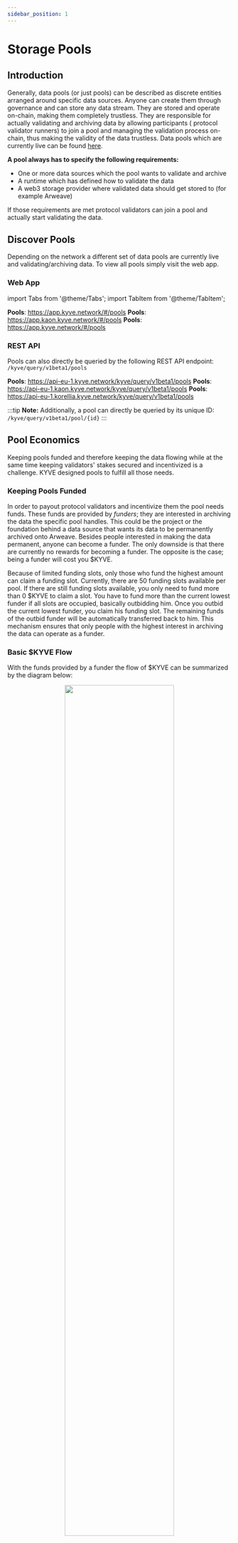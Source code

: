 ```yaml
---
sidebar_position: 1
---
```


# Storage Pools

## Introduction

Generally, data pools (or just pools) can be described as discrete entities arranged around specific data sources.
Anyone can create them through governance and can store any data stream. They are stored and operate on-chain, making
them completely trustless. They are responsible for actually validating and archiving data by allowing participants (
protocol validator runners) to join a pool and managing the validation process on-chain, thus making the validity of the data
trustless. Data pools which are currently live can be found [here](https://app.kyve.network/#/pools).

**A pool always has to specify the following requirements:**

- One or more data sources which the pool wants to validate and archive
- A runtime which has defined how to validate the data
- A web3 storage provider where validated data should get stored to (for example Arweave)

If those requirements are met protocol validators can join a pool and actually start validating the data.

## Discover Pools

Depending on the network a different set of data pools are currently live and validating/archiving data. To view all
pools simply visit the web app.

### Web App

import Tabs from '@theme/Tabs';
import TabItem from '@theme/TabItem';

<Tabs groupId="network">
  <TabItem value="kyve" label="Mainnet">
    <strong>Pools</strong>: <a href="https://app.kyve.network/#/pools">https://app.kyve.network/#/pools</a>
  </TabItem>
  <TabItem value="kaon" label="Kaon">
    <strong>Pools</strong>: <a href="https://app.kaon.kyve.network/#/pools">https://app.kaon.kyve.network/#/pools</a>
  </TabItem>
  <TabItem value="korellia" label="Korellia">
    <strong>Pools</strong>: <a href="https://app.korellia.kyve.network/#/pools">https://app.kyve.network/#/pools</a>
  </TabItem>
</Tabs>

### REST API

Pools can also directly be queried by the following REST API endpoint: `/kyve/query/v1beta1/pools`

<Tabs groupId="network">
  <TabItem value="kyve" label="Mainnet">
    <strong>Pools</strong>: <a href="https://api-eu-1.kyve.network/kyve/query/v1beta1/pools">https://api-eu-1.kyve.network/kyve/query/v1beta1/pools</a>
  </TabItem>
  <TabItem value="kaon" label="Kaon">
    <strong>Pools</strong>: <a href="https://api-eu-1.kaon.kyve.network/kyve/query/v1beta1/pools">https://api-eu-1.kaon.kyve.network/kyve/query/v1beta1/pools</a>
  </TabItem>
  <TabItem value="korellia" label="Korellia">
    <strong>Pools</strong>: <a href="https://api-eu-1.korellia.kyve.network/kyve/query/v1beta1/pools">https://api-eu-1.korellia.kyve.network/kyve/query/v1beta1/pools</a>
  </TabItem>
</Tabs>

:::tip
**Note:** Additionally, a pool can directly be queried by its unique ID: `/kyve/query/v1beta1/pool/{id}`
:::

## Pool Economics

Keeping pools funded and therefore keeping the data flowing while at the same time keeping validators' stakes secured
and incentivized is a challenge. KYVE designed pools to fulfill all those needs.

### Keeping Pools Funded

In order to payout protocol validators and incentivize them the pool needs funds. These funds are provided by _funders_;
they are interested in archiving the data the specific pool handles. This could be the project or the foundation behind
a data source that wants its data to be permanently archived onto Arweave. Besides people interested in making the data
permanent, anyone can become a funder. The only downside is that there are currently no rewards for becoming a funder.
The opposite is the case; being a funder will cost you $KYVE.

Because of limited funding slots, only those who fund the highest amount can claim a funding slot. Currently, there are
50 funding slots available per pool. If there are still funding slots available, you only need to fund more than 0
$KYVE to claim a slot. You have to fund more than the current lowest funder if all slots are occupied, basically
outbidding him.
Once you outbid the current lowest funder, you claim his funding slot. The remaining funds of the outbid funder will be
automatically transferred back to him. This mechanism ensures that only people with the highest interest in archiving
the data can operate as a funder.

### Basic $KYVE Flow

With the funds provided by a funder the flow of $KYVE can be summarized by the diagram below:

<p align="center">
  <img width="70%" src="/img/pool_economics.png" />
</p>

### Keeping Protocol Nodes Incentivized

Protocol validators have many tasks. They have to collect data, bundle them, upload, and submit them. To reward these nodes for
their work and keep them incentivized, they receive bundle rewards when they successfully propose a valid bundle. As described above, those
rewards are funded by funders. But
before the uploader receives his reward, a network fee (usually 1%) is deducted and automatically transferred to the
community pool. You can find more information on the calculation of the uploader reward [here](/protocol_devs/advanced_concepts/uploader_reward_calculation.md).

### Keeping Delegators Incentivized

Delegators are lending $KYVE to protocol validators to help secure the network and helping them to earn more rewards. Delegators have to trust protocol validators
since they also receive a slash proportionally to their delegation. In return for putting the capital at risk delegators receive delegation rewards which are also funded by funders. These rewards are a certain fraction of the entire bundle reward, depending on the nodes commission. You can find more information about the commission
[here](/protocol_devs/advanced_concepts/uploader_reward_calculation.md) and more details about the delegation distribution [here](/protocol_devs/advanced_concepts/delegation_reward_calculation.md).

## Properties

To make data pools as general as possible many parameters were introduced to fit the various requirements of data
streams. For each pool the following state is stored:

### `id`

The unique identifier of each pool. This can not be changed and gets assigned automatically on creation.

### `name`

A human readable name for the pool. Also used when searching for a pool.

### `runtime`

The name of the runtime. For EVM this would be `@kyvejs/evm` for example. It is used in the protocol validator to double
check if the node actually supports this runtime and can take part in the upload/validation process.

### `logo`

A link to an image file. Usually a SVG stored on Arweave.

### `config`

Runtime specific configuration in JSON format. Usually the data sources are stored here and other pool specific
configuration the runtime needs. More information on how to configure this parameter can be found on the dedicated
runtime documentation.

### `start_key`

The key the data pool should start validating from. For blockchains the starting key would be `0` because this would
be the genesis block. For time based data streams this would be the starting date. The format of the start key depends
on the runtime.

### `current_key`

The key the data pool has validated to. If a data pool has for example validated the first 1,000 blocks of a
blockchain the current key would be `1000`.

### `current_summary`

The summary of the latest valid bundle which got validated. The summary of a bundle gets generated in the runtime and is
used to access bundle data on-chain.

### `current_index`

Since the keys are of type string the data pool internally keeps track by using indexes. These indexes are just
counters and in the case of blockchain the index corresponds to the number of blocks validated.

### `total_bundles`

A counter which keeps track of how many valid bundles the pool has produced. Used for metrics.

### `upload_interval`

How long a bundle proposal round should be at least open for voting. Usually between one and five minutes. The unit is
seconds.

### `operating_cost`

The base reward for node operators who successfully proposed a valid bundle. This should cover all fixed costs a node
operator has like server costs, transaction fees etc. in order to operate not in a loss. The unit is in ukyve.

### `min_delegation`

The minimum delegation a data pool should have before it starts validating bundles. Used for security reasons to
prevent for example only one node operator from proposing a bundle with a delegation of only 1 $KYVE. Unit is in ukyve.

### `max_bundle_size`

The maximum amount of data items a bundle can have, otherwise it is automatically flagged as invalid. Prevents uploaders
from submitting huge bundles and therefore destabilizing the bundle validation flow.

### `disabled`

A boolean which indicates whether or not the pool has been temporary disabled by the governance or not. If a pool is
disabled it can not validate bundles and is effectively paused. Only the governance can then enable a pool again.

### `funders`

An array of entries which keep track of users that funded a pool with $KYVE. For that the address and the current
funding amount is stored.

#### `address`

The address of the funder.

#### `amount`

The amount the funder has still left in the pool in ukyve.

### `total_funds`

The total amount of funds in ukyve the pool currently still has left.

### `protocol`

An object which holds all info about the current runtime version and the available binaries for participating as a
validator in this pool.

#### `version`

The version of the runtime. Protocol validators compare for security reasons their runtime version with the pool's version to
ensure correct behaviour.

#### `binaries`

An object in JSON format containing download URLs to the protocol validator binaries. Used by KYSOR if auto download is
enabled.

### `upgrade_plan`

An object which holds all the info when a pool has a scheduled runtime upgrade.

#### `version`

Version is the new runtime version tag of the upgrade.

#### `binaries`

Binaries is the new object in JSON format containing the download links to the new upgrade binaries.

#### `scheduled_at`

A UNIX timestamp of when the upgrade should get applied. If the scheduled time is in the past the upgrade gets applied
immediately. Else it waits until that time is reached.

#### `duration`

Duration is the time in seconds how long the pool should halt while the upgrade is getting applied. During this time no
bundles can get validated. This gives every node validator the time to properly upgrade their binaries before the pool
continues with the newer version. Usually about one day.

### `current_storage_provider_id`

The ID of the storage provider which should get used. Here `1` equals Arweave and `2` equals Bundlr. If it is zero no
storage provider is used and data just gets validated and not archived.

### `current_compression_id`

The ID of the compression which should get used before storing on the storage provider. If it is `1` it used GZip
compression. If it is zero it does no compression.

## Example

Below is the query result from a pool. The actual pool state can be found under 'data'. Additionally, the
corresponding `bundle_proposal` and all protocol validators who have joined the pool are attached with some other information
calculated on the fly.

```json
{
  "id": "0",
  "data": {
    "id": "0",
    "name": "Moonbeam",
    "runtime": "@kyvejs/evm",
    "logo": "ar://9FJDam56yBbmvn8rlamEucATH5UcYqSBw468rlCXn8E",
    "config": "ar://DgdB-2hLrxjhyEEbCML__dgZN5_uS7T6Z5XDkaFh3P0",
    "start_key": "1188653",
    "current_key": "3003881",
    "current_summary": "0x09979a8fecec0a89d9b4d6e43c4bf6b7d31d5f25b140ee64a7b30f75ba021f59",
    "current_index": "3003432",
    "total_bundles": "115984",
    "upload_interval": "120",
    "operating_cost": "2500000000",
    "min_delegation": "100000000000000",
    "max_bundle_size": "100",
    "disabled": false,
    "funders": [
      {
        "address": "kyve1hfvhl7vf635xta2l4y5p4myj23pp7sg08f5rew",
        "amount": "360529737262038"
      }
    ],
    "total_funds": "360529737262038",
    "protocol": {
      "version": "1.0.0-beta.6",
      "binaries": "{\"kyve-linux-arm64\":\"https://github.com/KYVENetwork/kyvejs/releases/download/%40kyvejs%2Fevm%401.0.0-beta.6/kyve-linux-arm64.zip\",\"kyve-linux-x64\":\"https://github.com/KYVENetwork/kyvejs/releases/download/%40kyvejs%2Fevm%401.0.0-beta.6/kyve-linux-x64.zip\",\"kyve-macos-x64\":\"https://github.com/KYVENetwork/kyvejs/releases/download/%40kyvejs%2Fevm%401.0.0-beta.6/kyve-macos-x64.zip\"}",
      "last_upgrade": "1675501187"
    },
    "upgrade_plan": {
      "version": "",
      "binaries": "",
      "scheduled_at": "0",
      "duration": "0"
    },
    "current_storage_provider_id": 1,
    "current_compression_id": 1
  },
  "bundle_proposal": {
    "pool_id": "0",
    "storage_id": "H4wmW_jwO_tOETu4aHEUAZjwQ3onyVNq1NLMjRkH_pI",
    "uploader": "kyve12htkqlkx4mmd2fw6d9jpmttyykjdpnadd3w45k",
    "next_uploader": "kyve14yrlpnrwfhtu6u4kux2k8gem04rehulyjldzma",
    "data_size": "22947",
    "bundle_size": "20",
    "to_key": "3003901",
    "bundle_summary": "0x008f89084595a842251558f253ad72810dbd5b879eddf2a610e15cbbc27b853b",
    "data_hash": "682ba4b5fec5f3df18941047c040a75a53ecd49557023906ef8778a7699d9d20",
    "updated_at": "1677077694",
    "voters_valid": [
      "kyve12htkqlkx4mmd2fw6d9jpmttyykjdpnadd3w45k",
      "kyve14yrlpnrwfhtu6u4kux2k8gem04rehulyjldzma",
      "kyve10flshfy53rz0tfmuyt3n2ptx2z0t0rardql4ks"
    ],
    "voters_invalid": [],
    "voters_abstain": ["kyve1kslrzlrjw25e9c48ck2j4777m6cqqkcryntfja"],
    "from_key": "3003882",
    "storage_provider_id": 1,
    "compression_id": 1
  },
  "stakers": [
    "kyve10flshfy53rz0tfmuyt3n2ptx2z0t0rardql4ks",
    "kyve10p7hvhef9rwjujtgkqetfznwsfk09w0kwjq8c8",
    "kyve10tv5zp58j90v926gpgn26g97arcmezarsclzws",
    "kyve12gzunma7tr3undhtqqkax7a4xa9xceflu0uwpf",
    "kyve12htkqlkx4mmd2fw6d9jpmttyykjdpnadd3w45k",
    "kyve13xzj5e568n4kwe76ayzmzzuraz6c9vnaslrn3t",
    "kyve14ah6djgs435j8x6h7hxvysdxnaq7u97hf265dp",
    "kyve14s2kxx6n9nx68eefuqg2npc8jq3cfz6j6hw8f7",
    "kyve14yrlpnrwfhtu6u4kux2k8gem04rehulyjldzma",
    "kyve15mt7rmc782jv3sx5dta0ut8k2z38vhrtzcr4sq"
  ],
  "total_self_delegation": "1821046243698393",
  "total_delegation": "4509813459035511",
  "status": "POOL_STATUS_ACTIVE"
}
```
